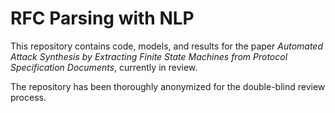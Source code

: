 # RFC Parsing with NLP

This repository contains code, models, and results for the paper *Automated Attack Synthesis by Extracting Finite State Machines from Protocol Specification Documents*, currently in review.

The repository has been thoroughly anonymized for the double-blind review process.